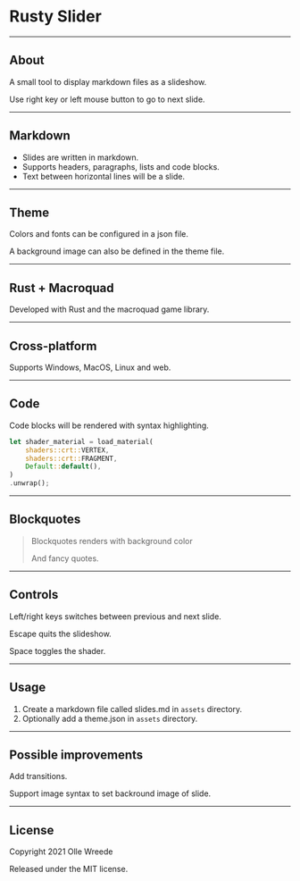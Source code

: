 # Rusty Slider

---

## About

A small tool to display markdown files as a slideshow.

Use right key or left mouse button to go to next slide.

---

## Markdown

* Slides are written in markdown.
* Supports headers, paragraphs, lists and code blocks.
* Text between horizontal lines will be a slide.

---

## Theme

Colors and fonts can be configured in a json file.

A background image can also be defined in the theme file.

---

## Rust + Macroquad

Developed with Rust and the macroquad game library.

---

## Cross-platform

Supports Windows, MacOS, Linux and web.

---

## Code

Code blocks will be rendered with syntax highlighting.

```rust
let shader_material = load_material(
	shaders::crt::VERTEX,
	shaders::crt::FRAGMENT,
	Default::default(),
)
.unwrap();
```

---

## Blockquotes

> Blockquotes renders with background color
>
> And fancy quotes.

---

## Controls

Left/right keys switches between previous and next slide.

Escape quits the slideshow.

Space toggles the shader.

---

## Usage

1. Create a markdown file called slides.md in `assets` directory.
1. Optionally add a theme.json in `assets` directory.

---

## Possible improvements

Add transitions.

Support image syntax to set backround image of slide.

---

## License

Copyright 2021 Olle Wreede

Released under the MIT license.
